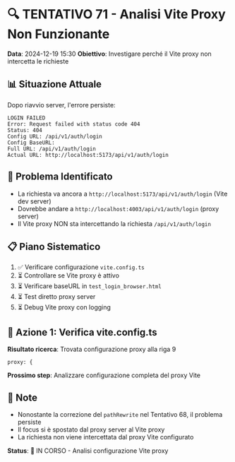 # 🔍 **TENTATIVO 71** - Analisi Vite Proxy Non Funzionante
**Data**: 2024-12-19 15:30
**Obiettivo**: Investigare perché il Vite proxy non intercetta le richieste

## 📊 **Situazione Attuale**
Dopo riavvio server, l'errore persiste:
```
LOGIN FAILED 
Error: Request failed with status code 404 
Status: 404 
Config URL: /api/v1/auth/login 
Config BaseURL: 
Full URL: /api/v1/auth/login 
Actual URL: http://localhost:5173/api/v1/auth/login
```

## 🎯 **Problema Identificato**
- La richiesta va ancora a `http://localhost:5173/api/v1/auth/login` (Vite dev server)
- Dovrebbe andare a `http://localhost:4003/api/v1/auth/login` (proxy server)
- Il Vite proxy NON sta intercettando la richiesta `/api/v1/auth/login`

## 📋 **Piano Sistematico**
1. ✅ Verificare configurazione `vite.config.ts`
2. ⏳ Controllare se Vite proxy è attivo
3. ⏳ Verificare baseURL in `test_login_browser.html`
4. ⏳ Test diretto proxy server
5. ⏳ Debug Vite proxy con logging

## 🔧 **Azione 1: Verifica vite.config.ts**
**Risultato ricerca**: Trovata configurazione proxy alla riga 9
```
proxy: {
```

**Prossimo step**: Analizzare configurazione completa del proxy Vite

## 📝 **Note**
- Nonostante la correzione del `pathRewrite` nel Tentativo 68, il problema persiste
- Il focus si è spostato dal proxy server al Vite proxy
- La richiesta non viene intercettata dal proxy Vite configurato

**Status**: 🔄 IN CORSO - Analisi configurazione Vite proxy